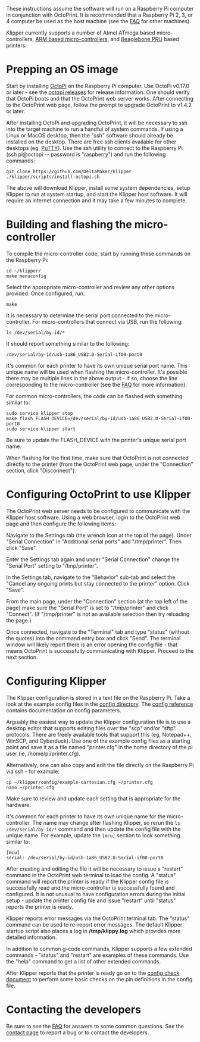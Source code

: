 These instructions assume the software will run on a Raspberry Pi
computer in conjunction with OctoPrint. It is recommended that a
Raspberry Pi 2, 3, or 4 computer be used as the host machine (see the
[FAQ](FAQ.md#can-i-run-klipper-on-something-other-than-a-raspberry-pi-3)
for other machines).

Klipper currently supports a number of Atmel ATmega based
micro-controllers,
[ARM based micro-controllers](Features.md#step-benchmarks), and
[Beaglebone PRU](beaglebone.md) based printers.

Prepping an OS image
====================

Start by installing [OctoPi](https://github.com/guysoft/OctoPi) on the
Raspberry Pi computer. Use OctoPi v0.17.0 or later - see the
[octopi releases](https://github.com/guysoft/OctoPi/releases) for
release information. One should verify that OctoPi boots and that the
OctoPrint web server works. After connecting to the OctoPrint web
page, follow the prompt to upgrade OctoPrint to v1.4.2 or later.

After installing OctoPi and upgrading OctoPrint, it will be necessary
to ssh into the target machine to run a handful of system commands. If
using a Linux or MacOS desktop, then the "ssh" software should already
be installed on the desktop. There are free ssh clients available for
other desktops (eg,
[PuTTY](https://www.chiark.greenend.org.uk/~sgtatham/putty/)). Use the
ssh utility to connect to the Raspberry Pi (ssh pi@octopi -- password
is "raspberry") and run the following commands:

```
git clone https://github.com/DeltaMaker/klipper
./klipper/scripts/install-octopi.sh
```

The above will download Klipper, install some system dependencies,
setup Klipper to run at system startup, and start the Klipper host
software. It will require an internet connection and it may take a few
minutes to complete.

Building and flashing the micro-controller
==========================================

To compile the micro-controller code, start by running these commands
on the Raspberry Pi:

```
cd ~/klipper/
make menuconfig
```

Select the appropriate micro-controller and review any other options
provided. Once configured, run:

```
make
```

It is necessary to determine the serial port connected to the
micro-controller. For micro-controllers that connect via USB, run the
following:

```
ls /dev/serial/by-id/*
```

It should report something similar to the following:

```
/dev/serial/by-id/usb-1a86_USB2.0-Serial-if00-port0
```

It's common for each printer to have its own unique serial port name.
This unique name will be used when flashing the micro-controller. It's
possible there may be multiple lines in the above output - if so,
choose the line corresponding to the micro-controller (see the
[FAQ](FAQ.md#wheres-my-serial-port) for more information).

For common micro-controllers, the code can be flashed with something
similar to:

```
sudo service klipper stop
make flash FLASH_DEVICE=/dev/serial/by-id/usb-1a86_USB2.0-Serial-if00-port0
sudo service klipper start
```

Be sure to update the FLASH_DEVICE with the printer's unique serial
port name.

When flashing for the first time, make sure that OctoPrint is not
connected directly to the printer (from the OctoPrint web page, under
the "Connection" section, click "Disconnect").

Configuring OctoPrint to use Klipper
====================================

The OctoPrint web server needs to be configured to communicate with
the Klipper host software. Using a web browser, login to the OctoPrint
web page and then configure the following items:

Navigate to the Settings tab (the wrench icon at the top of the
page). Under "Serial Connection" in "Additional serial ports" add
"/tmp/printer". Then click "Save".

Enter the Settings tab again and under "Serial Connection" change the
"Serial Port" setting to "/tmp/printer".

In the Settings tab, navigate to the "Behavior" sub-tab and select the
"Cancel any ongoing prints but stay connected to the printer"
option. Click "Save".

From the main page, under the "Connection" section (at the top left of
the page) make sure the "Serial Port" is set to "/tmp/printer" and
click "Connect". (If "/tmp/printer" is not an available selection then
try reloading the page.)

Once connected, navigate to the "Terminal" tab and type "status"
(without the quotes) into the command entry box and click "Send". The
terminal window will likely report there is an error opening the
config file - that means OctoPrint is successfully communicating with
Klipper. Proceed to the next section.

Configuring Klipper
===================

The Klipper configuration is stored in a text file on the Raspberry
Pi. Take a look at the example config files in the
[config directory](https://github.com/DeltaMaker/klipper/tree/master/config/). The
[config reference](Config_Reference.md) contains documentation on
config parameters.

Arguably the easiest way to update the Klipper configuration file is
to use a desktop editor that supports editing files over the "scp"
and/or "sftp" protocols. There are freely available tools that support
this (eg, Notepad++, WinSCP, and Cyberduck). Use one of the example
config files as a starting point and save it as a file named
"printer.cfg" in the home directory of the pi user (ie,
/home/pi/printer.cfg).

Alternatively, one can also copy and edit the file directly on the
Raspberry Pi via ssh - for example:

```
cp ~/klipper/config/example-cartesian.cfg ~/printer.cfg
nano ~/printer.cfg
```

Make sure to review and update each setting that is appropriate for
the hardware.

It's common for each printer to have its own unique name for the
micro-controller. The name may change after flashing Klipper, so rerun
the `ls /dev/serial/by-id/*` command and then update the config file
with the unique name. For example, update the `[mcu]` section to look
something similar to:

```
[mcu]
serial: /dev/serial/by-id/usb-1a86_USB2.0-Serial-if00-port0
```

After creating and editing the file it will be necessary to issue a
"restart" command in the OctoPrint web terminal to load the config. A
"status" command will report the printer is ready if the Klipper
config file is successfully read and the micro-controller is
successfully found and configured. It is not unusual to have
configuration errors during the initial setup - update the printer
config file and issue "restart" until "status" reports the printer is
ready.

Klipper reports error messages via the OctoPrint terminal tab. The
"status" command can be used to re-report error messages. The default
Klipper startup script also places a log in **/tmp/klippy.log** which
provides more detailed information.

In addition to common g-code commands, Klipper supports a few extended
commands - "status" and "restart" are examples of these commands. Use
the "help" command to get a list of other extended commands.

After Klipper reports that the printer is ready go on to the
[config check document](Config_checks.md) to perform some basic checks
on the pin definitions in the config file.

Contacting the developers
=========================

Be sure to see the [FAQ](FAQ.md) for answers to some common questions.
See the [contact page](Contact.md) to report a bug or to contact the
developers.

